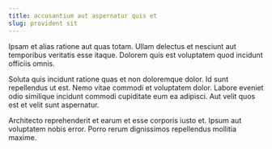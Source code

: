 ```yaml
---
title: accusantium aut aspernatur quis et
slug: provident sit
---
```


Ipsam et alias ratione aut quas totam. Ullam delectus et nesciunt aut temporibus veritatis esse itaque. Dolorem quis est voluptatem quod incidunt officiis omnis.

Soluta quis incidunt ratione quas et non doloremque dolor. Id sunt repellendus ut est. Nemo vitae commodi et voluptatem dolor. Labore eveniet odio similique incidunt commodi cupiditate eum ea adipisci. Aut velit quos est et velit sunt aspernatur.

Architecto reprehenderit et earum et esse corporis iusto et. Ipsum aut voluptatem nobis error. Porro rerum dignissimos repellendus mollitia maxime.
